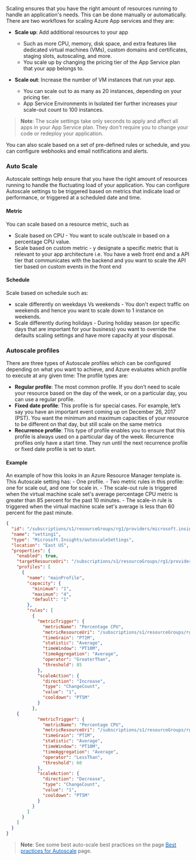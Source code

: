 
Scaling ensures that you have the right amount of resources running to handle an application's needs. This can be done manually or automatically. There are two workflows for scaling Azure App services and they are:

- **Scale up**: Add additional resources to your app
    - Such as more CPU, memory, disk space, and extra features like dedicated virtual machines (VMs), custom domains and certificates, staging slots, autoscaling, and more.
    - You scale up by changing the pricing tier of the App Service plan that your app belongs to.

- **Scale out**: Increase the number of VM instances that run your app.
    - You can scale out to as many as 20 instances, depending on your pricing tier.
    - App Service Environments in Isolated tier further increases your scale-out count to 100 instances.


> **Note**: The scale settings take only seconds to apply and affect all apps in your App Service plan. They don't require you to change your code or redeploy your application.

You can also scale based on a set of pre-defined rules or schedule, and you can configure webhooks and email notifications and alerts.

### Auto Scale
Autoscale settings help ensure that you have the right amount of resources running to handle the fluctuating load of your application. You can configure Autoscale settings to be triggered based on metrics that indicate load or performance, or triggered at a scheduled date and time.

#### Metric
You can scale based on a resource metric, such as
- Scale based on CPU - You want to scale out/scale in based on a percentage CPU value.
- Scale based on custom metric - y designate a specific metric that is relevant to your app architecture i.e. You have a web front end and a API tier that communicates with the backend and you want to scale the API tier based on custom events in the front end


#### Schedule
Scale based on schedule such as:
- scale differently on weekdays Vs weekends  -  You don't expect traffic on weekends and hence you want to scale down to 1 instance on weekends.
- Scale differently during holidays - During holiday season (or specific days that are important for your business) you want to override the defaults scaling settings  and have more capacity at your disposal.


### Autoscale profiles
There are three types of Autoscale profiles which can be configured depending on what you want to achieve, and Azure evaluates which profile to execute at any given time: The profile types are:
- **Regular profile**: The most common profile. If you don’t need to scale your resource based on the day of the week, or on a particular day, you can use a regular profile.
- **Fixed date profile**: This profile is for special cases. For example, let’s say you have an important event coming up on December 26, 2017 (PST). You want the minimum and maximum capacities of your resource to be different on that day, but still scale on the same metrics
- **Recurrence profile**: This type of profile enables you to ensure that this profile is always used on a particular day of the week. Recurrence profiles only have a start time. They run until the next recurrence profile or fixed date profile is set to start.

#### Example
An example of how this looks in an Azure Resource Manager template is. This Autoscale setting has:
    - One profile.
    - Two metric rules in this profile: one for scale out, and one for scale in.
        - The scale-out rule is triggered when the virtual machine scale set's average percentage CPU metric is greater than 85 percent for the past 10 minutes.
        - The scale-in rule is triggered when the virtual machine scale set's average is less than 60 percent for the past minute.

```json
{
  "id": "/subscriptions/s1/resourceGroups/rg1/providers/microsoft.insights/autoscalesettings/setting1",
  "name": "setting1",
  "type": "Microsoft.Insights/autoscaleSettings",
  "location": "East US",
  "properties": {
    "enabled": true,
    "targetResourceUri": "/subscriptions/s1/resourceGroups/rg1/providers/Microsoft.Compute/virtualMachineScaleSets/vmss1",
    "profiles": [
      {
        "name": "mainProfile",
        "capacity": {
          "minimum": "1",
          "maximum": "4",
          "default": "1"
        },
        "rules": [
          {
            "metricTrigger": {
              "metricName": "Percentage CPU",
              "metricResourceUri": "/subscriptions/s1/resourceGroups/rg1/providers/Microsoft.Compute/virtualMachineScaleSets/vmss1",
              "timeGrain": "PT1M",
              "statistic": "Average",
              "timeWindow": "PT10M",
              "timeAggregation": "Average",
              "operator": "GreaterThan",
              "threshold": 85
            },
            "scaleAction": {
              "direction": "Increase",
              "type": "ChangeCount",
              "value": "1",
              "cooldown": "PT5M"
            }
          },
    {
            "metricTrigger": {
              "metricName": "Percentage CPU",
              "metricResourceUri": "/subscriptions/s1/resourceGroups/rg1/providers/Microsoft.Compute/virtualMachineScaleSets/vmss1",
              "timeGrain": "PT1M",
              "statistic": "Average",
              "timeWindow": "PT10M",
              "timeAggregation": "Average",
              "operator": "LessThan",
              "threshold": 60
            },
            "scaleAction": {
              "direction": "Decrease",
              "type": "ChangeCount",
              "value": "1",
              "cooldown": "PT5M"
            }
          }
        ]
      }
    ]
  }
}

```

> **Note**: See some best auto-scale best practices on the page <a href="https://docs.microsoft.com/en-us/azure/azure-monitor/platform/autoscale-best-practices" target="_blank"><span style="color: #0066cc;" color="#0066cc">Best practices for Autoscale</span></a> page.
